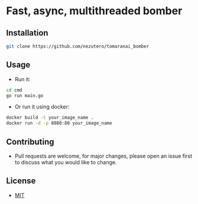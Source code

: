 # Fast, async, multithreaded bomber

## Installation

```sh
git clone https://github.com/nezutero/tomaranai_bomber
```

## Usage

- Run it:

```sh
cd cmd
go run main.go
```

- Or run it using docker:

```sh
docker build -t your_image_name .
docker run -d -p 8080:80 your_image_name
```

## Contributing

- Pull requests are welcome, for major changes, please open an issue first to
  discuss what you would like to change.

## License

- [MIT](./LICENSE)
